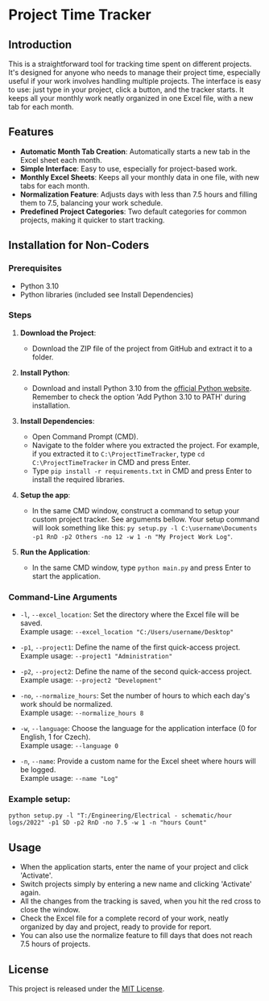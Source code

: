 # Project Time Tracker

## Introduction
This is a straightforward tool for tracking time spent on different projects. It's designed for anyone who needs to manage their project time, especially useful if your work involves handling multiple projects. The interface is easy to use: just type in your project, click a button, and the tracker starts. It keeps all your monthly work neatly organized in one Excel file, with a new tab for each month.

## Features
- **Automatic Month Tab Creation**: Automatically starts a new tab in the Excel sheet each month.
- **Simple Interface**: Easy to use, especially for project-based work.
- **Monthly Excel Sheets**: Keeps all your monthly data in one file, with new tabs for each month.
- **Normalization Feature**: Adjusts days with less than 7.5 hours and filling them to 7.5, balancing your work schedule.
- **Predefined Project Categories**: Two default categories for common projects, making it quicker to start tracking.

## Installation for Non-Coders

### Prerequisites
- Python 3.10
- Python libraries (included see Install Dependencies)

### Steps
1. **Download the Project**:
   - Download the ZIP file of the project from GitHub and extract it to a folder.

2. **Install Python**:
   - Download and install Python 3.10 from the [official Python website](https://www.python.org/downloads/). Remember to check the option 'Add Python 3.10 to PATH' during installation.

3. **Install Dependencies**:
   - Open Command Prompt (CMD).
   - Navigate to the folder where you extracted the project. For example, if you extracted it to `C:\ProjectTimeTracker`, type `cd C:\ProjectTimeTracker` in CMD and press Enter.
   - Type `pip install -r requirements.txt` in CMD and press Enter to install the required libraries.

4. **Setup the app**:
   - In the same CMD window, construct a command to setup your custom project tracker. See arguments bellow. Your setup command will look something like this: `py setup.py -l C:\username\Documents -p1 RnD -p2 Others -no 12 -w 1 -n "My Project Work Log"`.

5. **Run the Application**:
   - In the same CMD window, type `python main.py` and press Enter to start the application.


### Command-Line Arguments

- `-l`, `--excel_location`: Set the directory where the Excel file will be saved.  
  Example usage: `--excel_location "C:/Users/username/Desktop"`

- `-p1`, `--project1`: Define the name of the first quick-access project.  
  Example usage: `--project1 "Administration"`

- `-p2`, `--project2`: Define the name of the second quick-access project.  
  Example usage: `--project2 "Development"`

- `-no`, `--normalize_hours`: Set the number of hours to which each day's work should be normalized.  
  Example usage: `--normalize_hours 8`

- `-w`, `--language`: Choose the language for the application interface (0 for English, 1 for Czech).  
  Example usage: `--language 0`

- `-n`, `--name`: Provide a custom name for the Excel sheet where hours will be logged.  
  Example usage: `--name "Log"`

### Example setup:
`python setup.py -l "T:/Engineering/Electrical - schematic/hour logs/2022" -p1 SD -p2 RnD -no 7.5 -w 1 -n "hours Count"`

## Usage
- When the application starts, enter the name of your project and click 'Activate'.
- Switch projects simply by entering a new name and clicking 'Activate' again.
- All the changes from the tracking is saved, when you hit the red cross to close the window.
- Check the Excel file for a complete record of your work, neatly organized by day and project, ready to provide for report.
- You can also use the normalize feature to fill days that does not reach 7.5 hours of projects.

## License
This project is released under the [MIT License](LICENSE).

